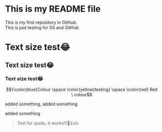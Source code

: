 # **This is my README file**
<p>This is my first repository in GitHub. <br>
This is just testing for Git and GitHub 	<br>

# **Text size test😂**<br>
## **Text size test😂**<br>
### **Text size test😂**<br>

$${\color{blue}Colour \space \color{yellow}testing} \space \color{red} Red \ colour$$

added something, added something

added something

> Test for quote, it works!!!🤡👍👍 </p>
